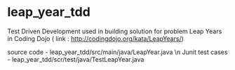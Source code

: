 # leap_year_tdd
Test Driven Development used in building solution for problem Leap Years in Coding Dojo ( link : http://codingdojo.org/kata/LeapYears/)

source code - leap_year_tdd/src/main/java/LeapYear.java \n
Junit test cases - leap_year_tdd/scr/test/java/TestLeapYear.java

